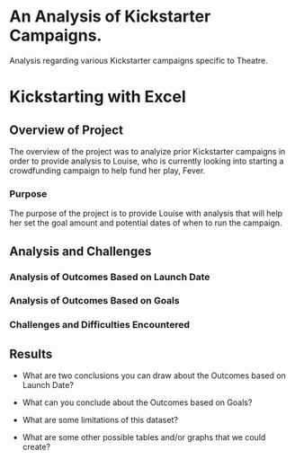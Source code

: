 # An Analysis of Kickstarter Campaigns.
Analysis regarding various Kickstarter campaigns specific to Theatre. 
# Kickstarting with Excel
## Overview of Project
 The overview of the project was to analyize prior Kickstarter campaigns in order to provide analysis to Louise,  who is currently looking into starting a crowdfunding campaign to help fund her play, Fever. 
### Purpose
 The purpose of the project is to provide Louise with analysis that will help her set the goal amount and potential dates of when to run the campaign. 

## Analysis and Challenges

### Analysis of Outcomes Based on Launch Date

### Analysis of Outcomes Based on Goals

### Challenges and Difficulties Encountered

## Results

- What are two conclusions you can draw about the Outcomes based on Launch Date?

- What can you conclude about the Outcomes based on Goals?

- What are some limitations of this dataset?

- What are some other possible tables and/or graphs that we could create?
